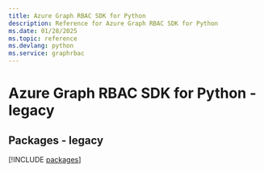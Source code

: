 ```yaml
---
title: Azure Graph RBAC SDK for Python
description: Reference for Azure Graph RBAC SDK for Python
ms.date: 01/28/2025
ms.topic: reference
ms.devlang: python
ms.service: graphrbac
---
```

# Azure Graph RBAC SDK for Python - legacy
## Packages - legacy
[!INCLUDE [packages](graph-rbac-index.md)]
